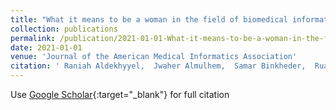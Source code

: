 ```yaml
---
title: "What it means to be a woman in the field of biomedical informatics: exploring the lived experiences of women managers in the kingdom of Saudi Arabia"
collection: publications
permalink: /publication/2021-01-01-What-it-means-to-be-a-woman-in-the-field-of-biomedical-informatics-exploring-the-lived-experiences-of-women-managers-in-the-kingdom-of-Saudi-Arabia
date: 2021-01-01
venue: 'Journal of the American Medical Informatics Association'
citation: ' Raniah Aldekhyyel,  Jwaher Almulhem,  Samar Binkheder,  Ruaim Muaygil,  Shahad Aldekhyyel, &quot;What it means to be a woman in the field of biomedical informatics: exploring the lived experiences of women managers in the kingdom of Saudi Arabia.&quot; Journal of the American Medical Informatics Association, 2021.'
---
```

Use [Google Scholar](https://scholar.google.com/scholar?q=What+it+means+to+be+a+woman+in+the+field+of+biomedical+informatics:+exploring+the+lived+experiences+of+women+managers+in+the+kingdom+of+Saudi+Arabia){:target="_blank"} for full citation